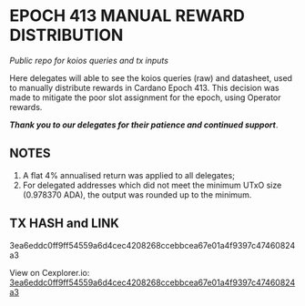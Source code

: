 # EPOCH 413 MANUAL REWARD DISTRIBUTION 
*Public repo for koios queries and tx inputs*


Here delegates will able to see the koios queries (raw) and datasheet,
used to manually distribute rewards in Cardano Epoch 413.
This decision was made to mitigate the poor slot assignment 
for the epoch, using Operator rewards.

***Thank you to our delegates for their patience and continued support***.

## NOTES

1) A flat 4% annualised return was applied to all delegates;
2) For delegated addresses which did not meet the minimum UTxO size (0.978370 ADA), the output was rounded up to the minimum.

## TX HASH and LINK

3ea6eddc0ff9ff54559a6d4cec4208268ccebbcea67e01a4f9397c47460824a3

View on Cexplorer.io: 
[3ea6eddc0ff9ff54559a6d4cec4208268ccebbcea67e01a4f9397c47460824a3](https://cexplorer.io/tx/3ea6eddc0ff9ff54559a6d4cec4208268ccebbcea67e01a4f9397c47460824a3)

